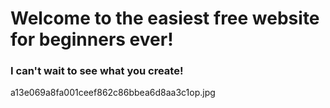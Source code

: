 # Welcome to the easiest free website for beginners ever!

### I can't wait to see what you create!

a13e069a8fa001ceef862c86bbea6d8aa3c1op.jpg
